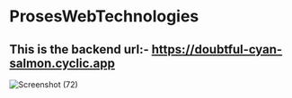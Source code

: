 # ProsesWebTechnologies
## This is the backend url:- https://doubtful-cyan-salmon.cyclic.app
![Screenshot (72)](https://github.com/raobaba/ProsesWebTechnologies/assets/99542983/c11c4a82-a8aa-42ab-bb44-395513abe175)
